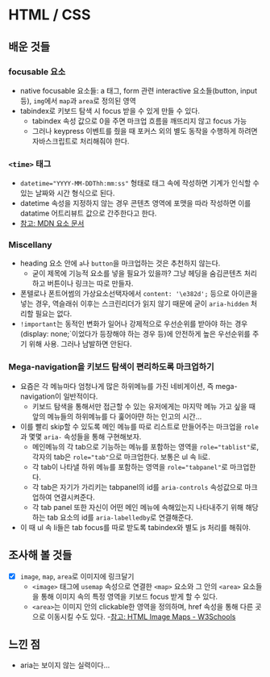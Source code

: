 # HTML / CSS

## 배운 것들

### focusable 요소
- native focusable 요소들: a 태그, form 관련 interactive 요소들(button, input 등), `img`에서 `map`과 `area`로 정의된 영역
- tabindex로 키보드 탐색 시 focus 받을 수 있게 만들 수 있다.
  - tabindex 속성 값으로 0을 주면 마크업 흐름을 깨뜨리지 않고 focus 가능
  - 그러나 keypress 이벤트를 줬을 때 포커스 외의 별도 동작을 수행하게 하려면 자바스크립트로 처리해줘야 한다. 

### `<time>` 태그
- `datetime="YYYY-MM-DDThh:mm:ss"` 형태로 태그 속에 작성하면 기계가 인식할 수 있는 날짜와 시간 형식으로 된다.
- datetime 속성을 지정하지 않는 경우 콘텐츠 영역에 포맷을 따라 작성하면 이를 datatime 어트리뷰트 값으로 간주한다고 한다. 
- [참고: MDN <time> 요소 문서](https://developer.mozilla.org/ko/docs/Web/HTML/Element/time#%EC%82%AC%EC%9A%A9_%EC%9D%BC%EB%9E%8C)

### Miscellany
- heading 요소 안에 `a`나 `button`을 마크업하는 것은 추천하지 않는다.
  - 굳이 제목에 기능적 요소를 넣을 필요가 있을까? 그냥 헤딩을 숨김콘텐츠 처리하고 버튼이나 링크는 따로 만들자.
- 폰텔로나 폰트어썸의 가상요소선택자에서 `content: '\e382d';` 등으로 아이콘을 넣는 경우, 역슬래쉬 이후는 스크린리더가 읽지 않기 때문에 굳이 `aria-hidden` 처리할 필요는 없다. 
- `!important`는 동적인 변화가 일어나 강제적으로 우선순위를 받아야 하는 경우(display: none;`이었다가 등장해야 하는 경우 등)에 안전하게 높은 우선순위를 주기 위해 사용. 그러나 남발하면 안된다.

### Mega-navigation을 키보드 탐색이 편리하도록 마크업하기
- 요즘은 각 메뉴마다 엄청나게 많은 하위메뉴를 가진 네비게이션, 즉 mega-navigation이 일반적이다.
  - 키보드 탐색을 통해서만 접근할 수 있는 유저에게는 마지막 메뉴 가고 싶을 때 앞의 메뉴들의 하위메뉴를 다 훑어아먄 하는 인고의 시간...
- 이를 빨리 skip할 수 있도록 메인 메뉴를 따로 리스트로 만들어주는 마크업을 `role`과 몇몇 `aria-` 속성들을 통해 구현해보자.
  - 메인메뉴의 각 tab으로 기능하는 메뉴를 포함하는 영역을 `role="tablist"`로, 각자의 tab은 `role="tab"`으로 마크업한다. 보통은 ul 속 li로.
  - 각 tab이 나타낼 하위 메뉴를 포함하는 영역을 `role="tabpanel"`로 마크업한다.
  - 각 tab은 자기가 가리키는 tabpanel의 id를 `aria-controls` 속성값으로 마크업하여 연결시켜준다.
  - 각 tab panel 또한 자신이 어떤 메인 메뉴에 속해있는지 나타내주기 위해 해당하는 tab 요소의 id를 `aria-labelledby`로 연결해준다.
- 이 때 ul 속 li들은 tab focus를 따로 받도록 tabindex와 별도 js 처리를 해줘야.

## 조사해 볼 것들
- [x] `image`, `map`, `area`로 이미지에 링크달기
  - `<image>` 태그에 `usemap` 속성으로 연결한 `<map>` 요소와 그 안의 `<area>` 요소들을 통해 이미지 속의 특정 영역을 키보드 focus 받게 할 수 있다.
  - `<area>`는 이미지 안의 clickable한 영역을 정의하며, href 속성을 통해 다른 곳으로 이동시킬 수도 있다.
  -[참고: HTML Image Maps - W3Schools](https://www.w3schools.com/html/html_images_imagemap.asp)


## 느낀 점
- aria는 보이지 않는 실력이다...

